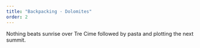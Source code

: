```yaml
---
title: "Backpacking · Dolomites"
order: 2
---
```

Nothing beats sunrise over Tre Cime followed by pasta and plotting the next summit.
